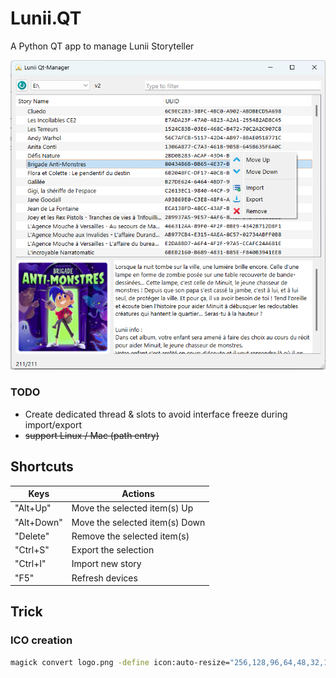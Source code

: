 # Lunii.QT
A Python QT app to manage Lunii Storyteller

![Main Window](./res/screenshot.png)

### TODO
* Create dedicated thread & slots to avoid interface freeze during import/export
* ~~support Linux / Mac (path entry)~~

## Shortcuts

| Keys       | Actions                        |
|------------|--------------------------------|
| "Alt+Up"   | Move the selected item(s) Up   |
| "Alt+Down" | Move the selected item(s) Down |
| "Delete"   | Remove the selected item(s)    |
| "Ctrl+S"   | Export the selection           |
| "Ctrl+I"   | Import new story               |
| "F5"       | Refresh devices                |


## Trick
### ICO creation
```bash
magick convert logo.png -define icon:auto-resize="256,128,96,64,48,32,16"  logo.ico
```
